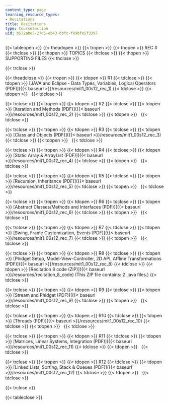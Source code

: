```yaml
---
content_type: page
learning_resource_types:
- Recitations
title: Recitations
type: CourseSection
uid: b572abe5-27d6-eb43-bbfc-f09bfe5f3397
---
```


{{< tableopen >}}
{{< theadopen >}}
{{< tropen >}}
{{< thopen >}}
REC #
{{< thclose >}}
{{< thopen >}}
TOPICS
{{< thclose >}}
{{< thopen >}}
SUPPORTING FILES
{{< thclose >}}

{{< trclose >}}

{{< theadclose >}}
{{< tropen >}}
{{< tdopen >}}
R1
{{< tdclose >}}
{{< tdopen >}}
[JAVA and Eclipse - Data Types, Variables, Logical Operators (PDF)]({{< baseurl >}}/resources/mit1_00s12_rec_1)
{{< tdclose >}}
{{< tdopen >}}
 
{{< tdclose >}}

{{< trclose >}}
{{< tropen >}}
{{< tdopen >}}
R2
{{< tdclose >}}
{{< tdopen >}}
[Iteration and Methods (PDF)]({{< baseurl >}}/resources/mit1_00s12_rec_2)
{{< tdclose >}}
{{< tdopen >}}
 
{{< tdclose >}}

{{< trclose >}}
{{< tropen >}}
{{< tdopen >}}
R3
{{< tdclose >}}
{{< tdopen >}}
[Class and Objects (PDF)]({{< baseurl >}}/resources/mit1_00s12_rec_3)
{{< tdclose >}}
{{< tdopen >}}
 
{{< tdclose >}}

{{< trclose >}}
{{< tropen >}}
{{< tdopen >}}
R4
{{< tdclose >}}
{{< tdopen >}}
[Static Array & ArrayList (PDF)]({{< baseurl >}}/resources/mit1_00s12_rec_4)
{{< tdclose >}}
{{< tdopen >}}
 
{{< tdclose >}}

{{< trclose >}}
{{< tropen >}}
{{< tdopen >}}
R5
{{< tdclose >}}
{{< tdopen >}}
[Recursion, Inheritance (PDF)]({{< baseurl >}}/resources/mit1_00s12_rec_5)
{{< tdclose >}}
{{< tdopen >}}
 
{{< tdclose >}}

{{< trclose >}}
{{< tropen >}}
{{< tdopen >}}
R6
{{< tdclose >}}
{{< tdopen >}}
[Abstract Classes/Methods and Interfaces (PDF)]({{< baseurl >}}/resources/mit1_00s12_rec_6)
{{< tdclose >}}
{{< tdopen >}}
 
{{< tdclose >}}

{{< trclose >}}
{{< tropen >}}
{{< tdopen >}}
R7
{{< tdclose >}}
{{< tdopen >}}
[Swing, Frame Customization, Events (PDF)]({{< baseurl >}}/resources/mit1_00s12_rec_7)
{{< tdclose >}}
{{< tdopen >}}
 
{{< tdclose >}}

{{< trclose >}}
{{< tropen >}}
{{< tdopen >}}
R8
{{< tdclose >}}
{{< tdopen >}}
[Phidget Setup, Model-View-Controller, 2D API, Affline Transformations (PDF)]({{< baseurl >}}/resources/mit1_00s12_rec_8)
{{< tdclose >}}
{{< tdopen >}}
[Recitation 8 code (ZIP)]({{< baseurl >}}/resources/recitation_8_code) (This ZIP file contains: 2 .java files.)
{{< tdclose >}}

{{< trclose >}}
{{< tropen >}}
{{< tdopen >}}
R9
{{< tdclose >}}
{{< tdopen >}}
[Stream and Phidget (PDF)]({{< baseurl >}}/resources/mit1_00s12_rec_9)
{{< tdclose >}}
{{< tdopen >}}
 
{{< tdclose >}}

{{< trclose >}}
{{< tropen >}}
{{< tdopen >}}
R10
{{< tdclose >}}
{{< tdopen >}}
[Threads (PDF)]({{< baseurl >}}/resources/mit1_00s12_rec_10)
{{< tdclose >}}
{{< tdopen >}}
 
{{< tdclose >}}

{{< trclose >}}
{{< tropen >}}
{{< tdopen >}}
R11
{{< tdclose >}}
{{< tdopen >}}
[Matrices, Linear Systems, Integration (PDF)]({{< baseurl >}}/resources/mit1_00s12_rec_11)
{{< tdclose >}}
{{< tdopen >}}
 
{{< tdclose >}}

{{< trclose >}}
{{< tropen >}}
{{< tdopen >}}
R12
{{< tdclose >}}
{{< tdopen >}}
[Linked Lists, Sorting, Stack & Queues (PDF)]({{< baseurl >}}/resources/mit1_00s12_rec_12)
{{< tdclose >}}
{{< tdopen >}}
 
{{< tdclose >}}

{{< trclose >}}

{{< tableclose >}}